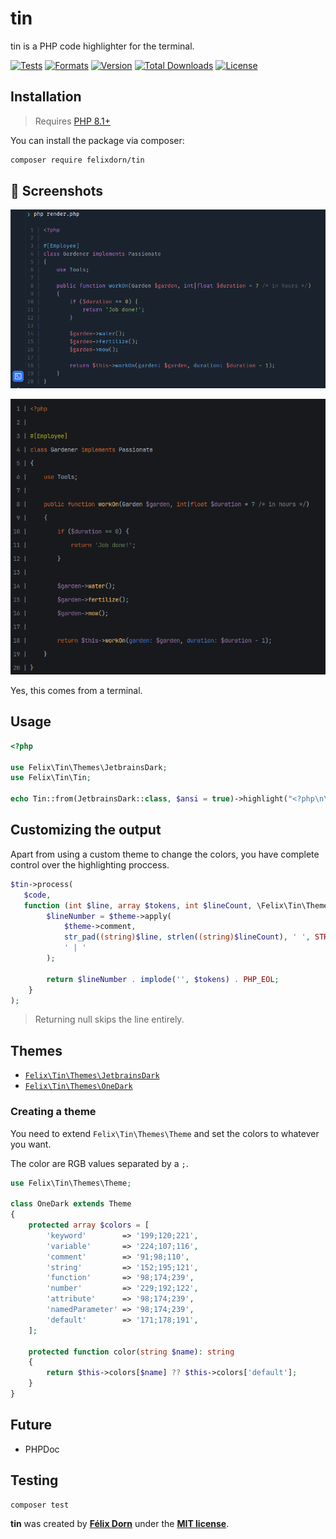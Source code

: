 # tin

tin is a PHP code highlighter for the terminal.

[![Tests](https://github.com/felixdorn/tin/actions/workflows/tests.yml/badge.svg?branch=main)](https://github.com/felixdorn/tin/actions/workflows/tests.yml)
[![Formats](https://github.com/felixdorn/tin/actions/workflows/formats.yml/badge.svg?branch=main)](https://github.com/felixdorn/tin/actions/workflows/formats.yml)
[![Version](https://poser.pugx.org/felixdorn/tin/version)](//packagist.org/packages/felixdorn/tin)
[![Total Downloads](https://poser.pugx.org/felixdorn/tin/downloads)](//packagist.org/packages/felixdorn/tin)
[![License](https://poser.pugx.org/felixdorn/tin/license)](//packagist.org/packages/felixdorn/tin)

## Installation

> Requires [PHP 8.1+](https://php.net/releases)

You can install the package via composer:

```bash
composer require felixdorn/tin
```

## 🔞 Screenshots

![A piece of code highlighted using tin ](art/screenshot.png)

![Another piece of code highlighted using tin](art/screenshot2.png)

Yes, this comes from a terminal.

## Usage

```php
<?php

use Felix\Tin\Themes\JetbrainsDark;
use Felix\Tin\Tin;

echo Tin::from(JetbrainsDark::class, $ansi = true)->highlight("<?php\n\necho 'Hello world';\n");
```

## Customizing the output

Apart from using a custom theme to change the colors, you have complete control over the highlighting proccess.

```php
$tin->process(
   $code,
   function (int $line, array $tokens, int $lineCount, \Felix\Tin\Themes\Theme $theme) {
        $lineNumber = $theme->apply(
            $theme->comment,
            str_pad((string)$line, strlen((string)$lineCount), ' ', STR_PAD_LEFT) .
            ' | '
        );

        return $lineNumber . implode('', $tokens) . PHP_EOL;
    }
);
```

> Returning null skips the line entirely.

## Themes

* [`Felix\Tin\Themes\JetbrainsDark`](src/Themes/JetbrainsDark.php)
* [`Felix\Tin\Themes\OneDark`](src/Themes/OneDark.php)

### Creating a theme

You need to extend `Felix\Tin\Themes\Theme` and set the colors to whatever you want.

The color are RGB values separated by a `;`.

```php
use Felix\Tin\Themes\Theme;

class OneDark extends Theme
{
    protected array $colors = [
        'keyword'        => '199;120;221',
        'variable'       => '224;107;116',
        'comment'        => '91;98;110',
        'string'         => '152;195;121',
        'function'       => '98;174;239',
        'number'         => '229;192;122',
        'attribute'      => '98;174;239',
        'namedParameter' => '98;174;239',
        'default'        => '171;178;191',
    ];

    protected function color(string $name): string
    {
        return $this->colors[$name] ?? $this->colors['default'];
    }
}
```

## Future

* PHPDoc

## Testing

```bash
composer test
```

**tin** was created by **[Félix Dorn](https://twitter.com/afelixdorn)** under
the **[MIT license](https://opensource.org/licenses/MIT)**.

